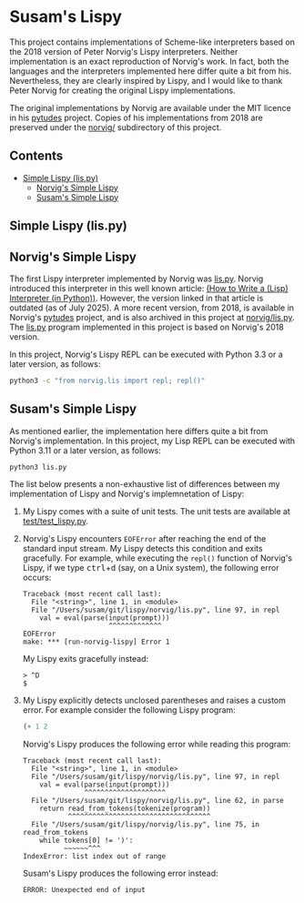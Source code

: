 Susam's Lispy
=============

This project contains implementations of Scheme-like interpreters
based on the 2018 version of Peter Norvig's Lispy interpreters.
Neither implementation is an exact reproduction of Norvig's work.  In
fact, both the languages and the interpreters implemented here differ
quite a bit from his.  Nevertheless, they are clearly inspired by
Lispy, and I would like to thank Peter Norvig for creating the
original Lispy implementations.

The original implementations by Norvig are available under the MIT
licence in his [pytudes][] project.  Copies of his implementations
from 2018 are preserved under the [norvig/][] subdirectory of this
project.

[pytudes]: https://github.com/norvig/pytudes
[norvig/]: norvig/


Contents
--------

* [Simple Lispy (lis.py)](#simple-lispy-lis.py)
  * [Norvig's Simple Lispy](#norvigs-simple-lispy)
  * [Susam's Simple Lispy](#susams-simple-lispy)


Simple Lispy (lis.py)
---------------------


## Norvig's Simple Lispy

The first Lispy interpreter implemented by Norvig was [lis.py][].
Norvig introduced this interpreter in this well known article: [(How
to Write a (Lisp) Interpreter (in Python))][norvig-lispy-html].
However, the version linked in that article is outdated (as of July
2025).  A more recent version, from 2018, is available in Norvig's
[pytudes][] project, and is also archived in this project at
[norvig/lis.py][].  The [lis.py][] program implemented in this project
is based on Norvig's 2018 version.

In this project, Norvig's Lispy REPL can be executed with Python 3.3
or a later version, as follows:

```sh
python3 -c "from norvig.lis import repl; repl()"
```

[lis.py]: lis.py
[norvig/lis.py]: norvig/lis.py
[norvig-lispy-html]: https://norvig.com/lispy.html


## Susam's Simple Lispy

As mentioned earlier, the implementation here differs quite a bit from
Norvig's implementation.  In this project, my Lisp REPL can be
executed with Python 3.11 or a later version, as follows:

```
python3 lis.py
```

The list below presents a non-exhaustive
list of differences between my implementation of Lispy and Norvig's
implemnetation of Lispy:

 1. My Lispy comes with a suite of unit tests.  The unit tests are
    available at [test/test_lispy.py](test/test_lispy.py).

 2. Norvig's Lispy encounters `EOFError` after reaching the end of the
    standard input stream.  My Lispy detects this condition and exits
    gracefully.  For example, while executing the `repl()` function of
    Norvig's Lispy, if we type <kbd>ctrl</kbd>+<kbd>d</kbd> (say, on a
    Unix system), the following error occurs:

    ```
    Traceback (most recent call last):
      File "<string>", line 1, in <module>
      File "/Users/susam/git/lispy/norvig/lis.py", line 97, in repl
        val = eval(parse(input(prompt)))
                         ^^^^^^^^^^^^^
    EOFError
    make: *** [run-norvig-lispy] Error 1
    ```

    My Lispy exits gracefully instead:

    ```
    > ^D
    $
    ```

 3. My Lispy explicitly detects unclosed parentheses and raises a
    custom error.  For example consider the following Lispy program:

    ```lisp
    (+ 1 2
    ```

    Norvig's Lispy produces the following error while reading this program:

    ```
    Traceback (most recent call last):
      File "<string>", line 1, in <module>
      File "/Users/susam/git/lispy/norvig/lis.py", line 97, in repl
        val = eval(parse(input(prompt)))
                   ^^^^^^^^^^^^^^^^^^^^
      File "/Users/susam/git/lispy/norvig/lis.py", line 62, in parse
        return read_from_tokens(tokenize(program))
               ^^^^^^^^^^^^^^^^^^^^^^^^^^^^^^^^^^^
      File "/Users/susam/git/lispy/norvig/lis.py", line 75, in read_from_tokens
        while tokens[0] != ')':
              ~~~~~~^^^
    IndexError: list index out of range
    ```

    Susam's Lispy produces the following error instead:

    ```
    ERROR: Unexpected end of input
    ```
